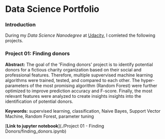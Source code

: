 # Data Science Portfolio

### Introduction
During my *Data Science Nanodegree* at [Udacity](https://eu.udacity.com), I comleted the following projects.


### Project 01: Finding donors
**Abstract:**  The goal of the 'Finding donors' project is to identify potential donors for a fictious charity organization based on their social and professional features. Therefore, multiple supvervised machine learning algorithms were trained, tested, and compared to each other. The hyper-parameters of the most promising algorithm (Random Forest) were further optimized to improve prediction accuracy and F-score. Finally, the most relevant features were analyzed to create insights insights into the identification of potential donors.

**Keywords:** supervised learning, classification, Naive Bayes, Support Vector Machine, Random Forest, parameter tuning

[**Link to jupyter notebook**](./Project 01 - Finding Donors/finding_donors.ipynb)